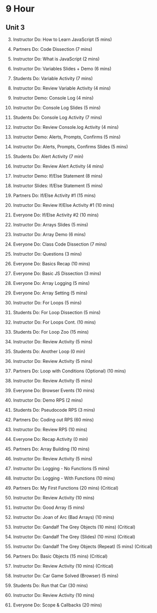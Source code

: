 # 9 Hour

## Unit 3

3. Instructor Do: How to Learn JavaScript (5 mins)
4. Partners Do: Code Dissection (7 mins)
5. Instructor Do: What is JavaScript (2 mins)
6. Instructor Do: Variables Slides + Demo (6 mins)
7. Students Do: Variable Activity (7 mins)
8. Instructor Do: Review Variable Activity (4 mins)
9. Instructor Demo: Console Log (4 mins)
10. Instructor Do: Console Log Slides (5 mins)
11. Students Do: Console Log Activity (7 mins)
12. Instructor Do: Review Console.log Activity (4 mins)
14. Instructor Demo: Alerts, Prompts, Confirms (5 mins)
15. Instructor Do: Alerts, Prompts, Confirms Slides (5 mins)
16. Students Do: Alert Activity (7 min)
17. Instructor Do: Review Alert Activity (4 mins)
19. Instructor Demo: If/Else Statement (8 mins)
20. Instructor Slides: If/Else Statement (5 mins)
21. Partners Do: If/Else Activity #1 (15 mins)
22. Instructor Do: Review If/Else Activity #1 (10 mins)
23. Everyone Do: If/Else Activity #2 (10 mins)
24. Instructor Do: Arrays Slides (5 mins)
25. Instructor Do: Array Demo (6 mins)
26. Everyone Do: Class Code Dissection (7 mins)
27. Instructor Do: Questions (3 mins)


3. Everyone Do: Basics Recap (10 mins)
4. Everyone Do: Basic JS Dissection (3 mins)
5. Everyone Do: Array Logging (5 mins)
6. Everyone Do: Array Setting (5 mins)
7. Instructor Do: For Loops (5 mins)
8. Students Do: For Loop Dissection (5 mins)
9. Instructor Do: For Loops Cont. (10 mins)
10. Students Do: For Loop Zoo (15 mins)
11. Instructor Do: Review Activity (5 mins)
13. Students Do: Another Loop (0 min)
14. Instructor Do: Review Activity (5 mins)
15. Partners Do: Loop with Conditions (Optional) (10 mins)
16. Instructor Do: Review Activity (5 mins)
17. Everyone Do: Browser Events (10 mins)
18. Instructor Do: Demo RPS (2 mins)
19. Students Do: Pseudocode RPS (3 mins)
20. Partners Do: Coding out RPS (60 mins)
21. Instructor Do: Review RPS (10 mins)
23. Everyone Do: Recap Activity (0 min)



3. Partners Do: Array Building (10 mins)
4. Instructor Do: Review Activity (5 mins)
5. Instructor Do: Logging - No Functions (5 mins)
6. Instructor Do: Logging - With Functions (10 mins)
7. Partners Do: My First Functions (20 mins) (Critical)
8. Instructor Do: Review Activity (10 mins)
9. Instructor Do: Good Array (5 mins)
10. Instructor Do: Joan of Arc (Bad Arrays) (10 mins)
11. Instructor Do: Gandalf The Grey Objects (10 mins) (Critical)
12. Instructor Do: Gandalf The Grey (Slides) (10 mins) (Critical)
13. Instructor Do: Gandalf The Grey Objects (Repeat) (5 mins) (Critical)
14. Partners Do: Basic Objects (15 mins) (Critical)
16. Instructor Do: Review Activity (10 mins) (Critical)
17. Instructor Do: Car Game Solved (Browser) (5 mins)
18. Students Do: Run that Car (30 mins)
19. Instructor Do: Review Activity (10 mins)
20. Everyone Do: Scope & Callbacks (20 mins)